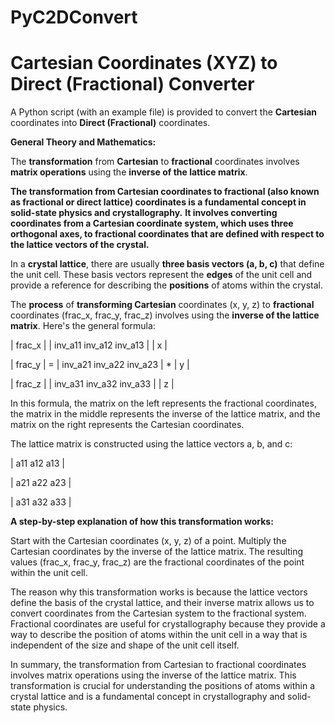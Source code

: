 # PyC2DConvert
# Cartesian Coordinates (XYZ) to Direct (Fractional) Converter

A Python script (with an example file) is provided to convert the **Cartesian** coordinates into **Direct (Fractional)** coordinates. 

**General Theory and Mathematics:**

The **transformation** from **Cartesian** to **fractional** coordinates involves **matrix operations** using the **inverse of the lattice matrix**. 

  **The transformation from Cartesian coordinates to fractional (also known as fractional or direct lattice) coordinates is a fundamental concept in solid-state physics and crystallography.**
  **It involves converting coordinates from a Cartesian coordinate system, which uses three orthogonal axes, to fractional coordinates that are defined with respect to the lattice vectors of the crystal.**

In a **crystal lattice**, there are usually **three basis vectors (a, b, c)** that define the unit cell. These basis vectors represent the **edges** of the unit cell and provide a reference for describing the **positions** of atoms within the crystal.

The **process** of **transforming Cartesian** coordinates (x, y, z) to **fractional** coordinates (frac_x, frac_y, frac_z) involves using the **inverse of the lattice matrix**. 
Here's the general formula:

| frac_x |   | inv_a11 inv_a12 inv_a13 |   | x |

| frac_y | = | inv_a21 inv_a22 inv_a23 | * | y |

| frac_z |   | inv_a31 inv_a32 inv_a33 |   | z |

In this formula, the matrix on the left represents the fractional coordinates, the matrix in the middle represents the inverse of the lattice matrix, and the matrix on the right represents the Cartesian coordinates.

The lattice matrix is constructed using the lattice vectors a, b, and c:

| a11 a12 a13 |

| a21 a22 a23 |

| a31 a32 a33 |

**A step-by-step explanation of how this transformation works:**

Start with the Cartesian coordinates (x, y, z) of a point. Multiply the Cartesian coordinates by the inverse of the lattice matrix.
The resulting values (frac_x, frac_y, frac_z) are the fractional coordinates of the point within the unit cell.

The reason why this transformation works is because the lattice vectors define the basis of the crystal lattice, and their inverse matrix allows us to convert coordinates from the Cartesian system to the fractional system. Fractional coordinates are useful for crystallography because they provide a way to describe the position of atoms within the unit cell in a way that is independent of the size and shape of the unit cell itself.

In summary, the transformation from Cartesian to fractional coordinates involves matrix operations using the inverse of the lattice matrix. This transformation is crucial for understanding the positions of atoms within a crystal lattice and is a fundamental concept in crystallography and solid-state physics.

